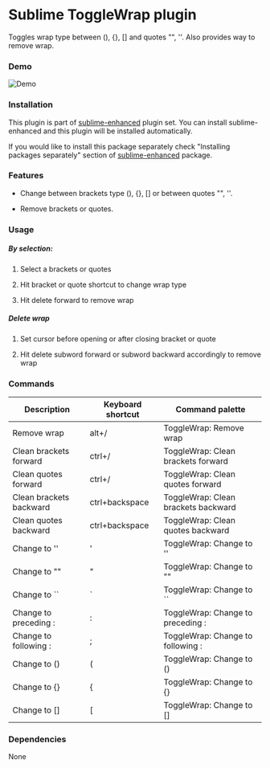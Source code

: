 # Sublime ToggleWrap plugin

Toggles wrap type between (), {}, [] and quotes "", ''. Also provides way to
remove wrap.


### Demo

![Demo](https://github.com/shagabutdinov/sublime-enhanced-demos/raw/master/toggle_wrap.gif "Demo")


### Installation

This plugin is part of [sublime-enhanced](http://github.com/shagabutdinov/sublime-enhanced)
plugin set. You can install sublime-enhanced and this plugin will be installed
automatically.

If you would like to install this package separately check "Installing packages
separately" section of [sublime-enhanced](http://github.com/shagabutdinov/sublime-enhanced)
package.


### Features

- Change between brackets type (), {}, [] or between quotes "", ''.

- Remove brackets or quotes.


### Usage


##### By selection:

1. Select a brackets or quotes

2. Hit bracket or quote shortcut to change wrap type

3. Hit delete forward to remove wrap


##### Delete wrap

1. Set cursor before opening or after closing bracket or quote

2. Hit delete subword forward or subword backward accordingly to remove wrap


### Commands

| Description              | Keyboard shortcut | Command palette                      |
|------------------------- |-------------------|------------------------------------- |
| Remove wrap              | alt+/             | ToggleWrap: Remove wrap              |
| Clean brackets forward   | ctrl+/            | ToggleWrap: Clean brackets forward   |
| Clean quotes forward     | ctrl+/            | ToggleWrap: Clean quotes forward     |
| Clean brackets backward  | ctrl+backspace    | ToggleWrap: Clean brackets backward  |
| Clean quotes backward    | ctrl+backspace    | ToggleWrap: Clean quotes backward    |
| Change to ''             | '                 | ToggleWrap: Change to ''             |
| Change to ""             | "                 | ToggleWrap: Change to ""             |
| Change to ``             | `                 | ToggleWrap: Change to ``             |
| Change to preceding :    | :                 | ToggleWrap: Change to preceding :    |
| Change to following :    | ;                 | ToggleWrap: Change to following :    |
| Change to ()             | (                 | ToggleWrap: Change to ()             |
| Change to {}             | {                 | ToggleWrap: Change to {}             |
| Change to []             | [                 | ToggleWrap: Change to []             |


### Dependencies

None